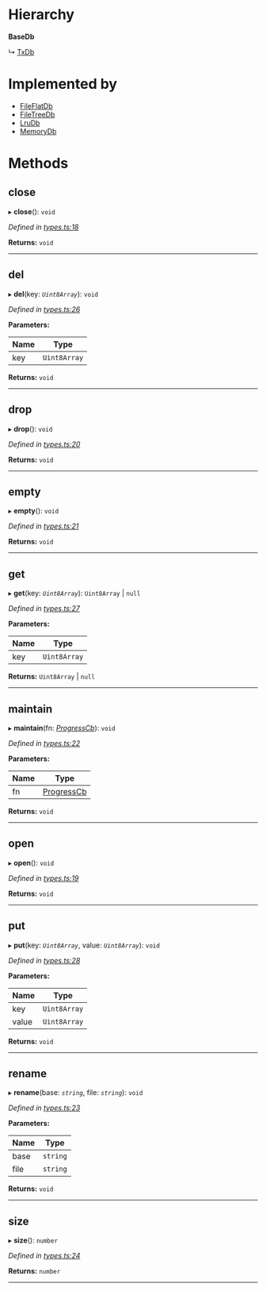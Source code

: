

# Hierarchy

**BaseDb**

↳  [TxDb](_types_.txdb.md)

# Implemented by

* [FileFlatDb](../classes/_fileflatdb_index_.fileflatdb.md)
* [FileTreeDb](../classes/_engines_filetreedb_.filetreedb.md)
* [LruDb](../classes/_engines_lrudb_.lrudb.md)
* [MemoryDb](../classes/_engines_memorydb_.memorydb.md)

# Methods

<a id="close"></a>

##  close

▸ **close**(): `void`

*Defined in [types.ts:18](https://github.com/polkadot-js/common/blob/4c658e8/packages/db/src/types.ts#L18)*

**Returns:** `void`

___
<a id="del"></a>

##  del

▸ **del**(key: *`Uint8Array`*): `void`

*Defined in [types.ts:26](https://github.com/polkadot-js/common/blob/4c658e8/packages/db/src/types.ts#L26)*

**Parameters:**

| Name | Type |
| ------ | ------ |
| key | `Uint8Array` |

**Returns:** `void`

___
<a id="drop"></a>

##  drop

▸ **drop**(): `void`

*Defined in [types.ts:20](https://github.com/polkadot-js/common/blob/4c658e8/packages/db/src/types.ts#L20)*

**Returns:** `void`

___
<a id="empty"></a>

##  empty

▸ **empty**(): `void`

*Defined in [types.ts:21](https://github.com/polkadot-js/common/blob/4c658e8/packages/db/src/types.ts#L21)*

**Returns:** `void`

___
<a id="get"></a>

##  get

▸ **get**(key: *`Uint8Array`*): `Uint8Array` | `null`

*Defined in [types.ts:27](https://github.com/polkadot-js/common/blob/4c658e8/packages/db/src/types.ts#L27)*

**Parameters:**

| Name | Type |
| ------ | ------ |
| key | `Uint8Array` |

**Returns:** `Uint8Array` | `null`

___
<a id="maintain"></a>

##  maintain

▸ **maintain**(fn: *[ProgressCb](../modules/_types_.md#progresscb)*): `void`

*Defined in [types.ts:22](https://github.com/polkadot-js/common/blob/4c658e8/packages/db/src/types.ts#L22)*

**Parameters:**

| Name | Type |
| ------ | ------ |
| fn | [ProgressCb](../modules/_types_.md#progresscb) |

**Returns:** `void`

___
<a id="open"></a>

##  open

▸ **open**(): `void`

*Defined in [types.ts:19](https://github.com/polkadot-js/common/blob/4c658e8/packages/db/src/types.ts#L19)*

**Returns:** `void`

___
<a id="put"></a>

##  put

▸ **put**(key: *`Uint8Array`*, value: *`Uint8Array`*): `void`

*Defined in [types.ts:28](https://github.com/polkadot-js/common/blob/4c658e8/packages/db/src/types.ts#L28)*

**Parameters:**

| Name | Type |
| ------ | ------ |
| key | `Uint8Array` |
| value | `Uint8Array` |

**Returns:** `void`

___
<a id="rename"></a>

##  rename

▸ **rename**(base: *`string`*, file: *`string`*): `void`

*Defined in [types.ts:23](https://github.com/polkadot-js/common/blob/4c658e8/packages/db/src/types.ts#L23)*

**Parameters:**

| Name | Type |
| ------ | ------ |
| base | `string` |
| file | `string` |

**Returns:** `void`

___
<a id="size"></a>

##  size

▸ **size**(): `number`

*Defined in [types.ts:24](https://github.com/polkadot-js/common/blob/4c658e8/packages/db/src/types.ts#L24)*

**Returns:** `number`

___

